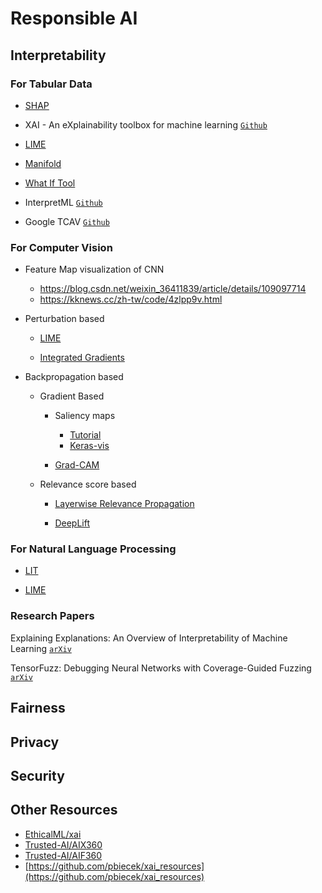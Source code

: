 # Responsible AI

## Interpretability

### For Tabular Data

* [SHAP](https://github.com/slundberg/shap)

* XAI - An eXplainability toolbox for machine learning [`Github`](https://github.com/EthicalML/xai)

* [LIME](https://github.com/marcotcr/lime)

* [Manifold](https://github.com/uber/manifold#manifold)

* [What If Tool](https://pair-code.github.io/what-if-tool/)

* InterpretML [`Github`](https://github.com/interpretml/interpret)

* Google TCAV [`Github`](https://github.com/tensorflow/tcav)


### For Computer Vision

* Feature Map visualization of CNN
  * https://blog.csdn.net/weixin_36411839/article/details/109097714
  * https://kknews.cc/zh-tw/code/4zlpp9v.html

* Perturbation based 

  * [LIME](https://github.com/marcotcr/lime)
  
  * [Integrated Gradients]() 


* Backpropagation based
  
  * Gradient Based

    * Saliency maps
      * [Tutorial](https://www.kaggle.com/ernie55ernie/mnist-with-keras-visualization-and-saliency-map)
      * [Keras-vis](https://raghakot.github.io/keras-vis/)
  
    * [Grad-CAM]()
  
  * Relevance score based
    
    * [Layerwise Relevance Propagation]()

    * [DeepLift]()


### For Natural Language Processing

* [LIT]()

* [LIME](https://github.com/marcotcr/lime)




### Research Papers

Explaining Explanations: An Overview of Interpretability of Machine Learning [`arXiv`](https://arxiv.org/abs/1806.00069)

TensorFuzz: Debugging Neural Networks with Coverage-Guided Fuzzing [`arXiv`](https://arxiv.org/abs/1807.10875)

## Fairness

## Privacy

## Security

## Other Resources


* [EthicalML/xai](https://github.com/EthicalML/xai)
* [Trusted-AI/AIX360](https://github.com/Trusted-AI/AIX360)
* [Trusted-AI/AIF360](https://github.com/Trusted-AI/AIF360)
* [https://github.com/pbiecek/xai_resources](https://github.com/pbiecek/xai_resources)
